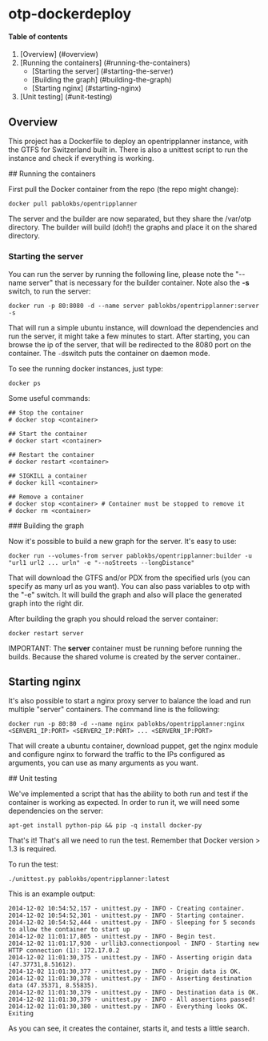 otp-dockerdeploy
================

#### Table of contents

1. [Overview] (#overview)
2. [Running the containers] (#running-the-containers)
   * [Starting the server] (#starting-the-server)
   * [Building the graph] (#building-the-graph)
   * [Starting nginx] (#starting-nginx)
3. [Unit testing] (#unit-testing)

## Overview

This project has a Dockerfile to deploy an opentripplanner instance, with the GTFS for Switzerland built in. There is also a unittest script to run the instance and check if everything is working.

## Running the containers

First pull the Docker container from the repo (the repo might change):

`docker pull pablokbs/opentripplanner` 

The server and the builder are now separated, but they share the /var/otp directory. The builder will build (doh!) the graphs and place it on the shared directory.

### Starting the server

You can run the server by running the following line, please note the "--name server" that is necessary for the builder container. Note also the **-s** switch, to run the server:

`docker run -p 80:8080 -d --name server pablokbs/opentripplanner:server -s`

That will run a simple ubuntu instance, will download the dependencies and run the server, it might take a few minutes to start. After starting, you can browse the ip of the server, that will be redirected to the 8080 port on the container. The `-d`switch puts the container on daemon mode.

To see the running docker instances, just type:

`docker ps`

Some useful commands:

```
## Stop the container
# docker stop <container>

## Start the container
# docker start <container>

## Restart the container
# docker restart <container>

## SIGKILL a container
# docker kill <container>

## Remove a container
# docker stop <container> # Container must be stopped to remove it
# docker rm <container>
```

### Building the graph

Now it's possible to build a new graph for the server. It's easy to use:

`docker run --volumes-from server pablokbs/opentripplanner:builder -u "url1 url2 ... urln" -e "--noStreets --longDistance"`

That will download the GTFS and/or PDX from the specified urls (you can specify as many url as you want). You can also pass variables to otp with the "-e" switch. It will build the graph and also will place the generated graph into the right dir.

After building the graph you should reload the server container:

`docker restart server`

IMPORTANT: The **server** container must be running before running the builds. Because the shared volume is created by the server container.. 

## Starting nginx

It's also possible to start a nginx proxy server to balance the load and run multiple "server" containers. The command line is the following:

`docker run -p 80:80 -d --name nginx pablokbs/opentripplanner:nginx <SERVER1_IP:PORT> <SERVER2_IP:PORT> ... <SERVERN_IP:PORT>`

That will create a ubuntu container, download puppet, get the nginx module and configure nginx to forward the traffic to the IPs configured as arguments, you can use as many arguments as you want.

## Unit testing

We've implemented a script that has the ability to both run and test if the container is working as expected. In order to run it, we will need some dependencies on the server:

`apt-get install python-pip && pip -q install docker-py`

That's it! That's all we need to run the test. Remember that Docker version > 1.3 is required.

To run the test:

`./unittest.py pablokbs/opentripplanner:latest`

This is an example output:

```
2014-12-02 10:54:52,157 - unittest.py - INFO - Creating container.
2014-12-02 10:54:52,301 - unittest.py - INFO - Starting container.
2014-12-02 10:54:52,444 - unittest.py - INFO - Sleeping for 5 seconds to allow the container to start up
2014-12-02 11:01:17,805 - unittest.py - INFO - Begin test.
2014-12-02 11:01:17,930 - urllib3.connectionpool - INFO - Starting new HTTP connection (1): 172.17.0.2
2014-12-02 11:01:30,375 - unittest.py - INFO - Asserting origin data (47.37731,8.51612).
2014-12-02 11:01:30,377 - unittest.py - INFO - Origin data is OK.
2014-12-02 11:01:30,378 - unittest.py - INFO - Asserting destination data (47.35371, 8.55835).
2014-12-02 11:01:30,379 - unittest.py - INFO - Destination data is OK.
2014-12-02 11:01:30,379 - unittest.py - INFO - All assertions passed!
2014-12-02 11:01:30,380 - unittest.py - INFO - Everything looks OK. Exiting
```

As you can see, it creates the container, starts it, and tests a little search.
